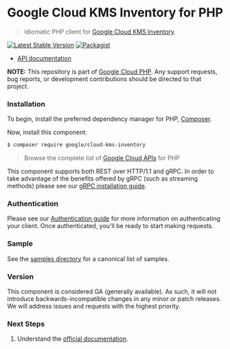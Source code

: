 # Google Cloud KMS Inventory for PHP

> Idiomatic PHP client for [Google Cloud KMS Inventory](https://cloud.google.com/kms/docs).

[![Latest Stable Version](https://poser.pugx.org/google/cloud-kms-inventory/v/stable)](https://packagist.org/packages/google/cloud-kms-inventory) [![Packagist](https://img.shields.io/packagist/dm/google/cloud-kms-inventory.svg)](https://packagist.org/packages/google/cloud-kms-inventory)

* [API documentation](https://cloud.google.com/php/docs/reference/cloud-kms-inventory/latest)

**NOTE:** This repository is part of [Google Cloud PHP](https://github.com/googleapis/google-cloud-php). Any
support requests, bug reports, or development contributions should be directed to
that project.

### Installation

To begin, install the preferred dependency manager for PHP, [Composer](https://getcomposer.org/).

Now, install this component:

```sh
$ composer require google/cloud-kms-inventory
```

> Browse the complete list of [Google Cloud APIs](https://cloud.google.com/php/docs/reference)
> for PHP

This component supports both REST over HTTP/1.1 and gRPC. In order to take advantage of the benefits
offered by gRPC (such as streaming methods) please see our
[gRPC installation guide](https://cloud.google.com/php/grpc).

### Authentication

Please see our [Authentication guide](https://github.com/googleapis/google-cloud-php/blob/main/AUTHENTICATION.md) for more information
on authenticating your client. Once authenticated, you'll be ready to start making requests.

### Sample

See the [samples directory](https://github.com/googleapis/google-cloud-php-kms-inventory/tree/main/samples) for a canonical list of samples.

### Version

This component is considered GA (generally available). As such, it will not introduce backwards-incompatible changes in
any minor or patch releases. We will address issues and requests with the highest priority.

### Next Steps

1. Understand the [official documentation](https://cloud.google.com/kms/docs/reference/inventory/rest).
